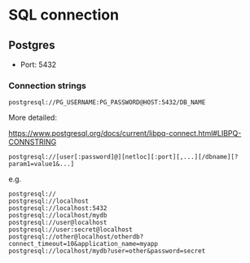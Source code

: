 # SQL connection

## Postgres


- Port: 5432


### Connection strings

```
postgresql://PG_USERNAME:PG_PASSWORD@HOST:5432/DB_NAME
```

More detailed:

https://www.postgresql.org/docs/current/libpq-connect.html#LIBPQ-CONNSTRING

```
postgresql://[user[:password]@][netloc][:port][,...][/dbname][?param1=value1&...]
```
e.g.
```
postgresql://
postgresql://localhost
postgresql://localhost:5432
postgresql://localhost/mydb
postgresql://user@localhost
postgresql://user:secret@localhost
postgresql://other@localhost/otherdb?connect_timeout=10&application_name=myapp
postgresql://localhost/mydb?user=other&password=secret
```
